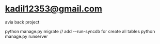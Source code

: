 # kadil12353@gmail.com
avia back project

python manage.py migrate //  add --run-syncdb for create all tables
python manage.py runserver

